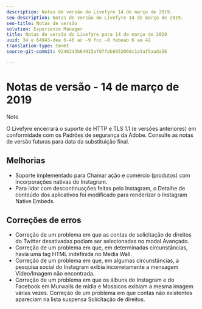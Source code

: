 ```yaml
---
description: Notas de versão do Livefyre 14 de março de 2019.
seo-description: Notas de versão do Livefyre 14 de março de 2019.
seo-title: Notas de versão
solution: Experience Manager
title: Notas de versão do Livefyre para 14 de março de 2019
uuid: 34 e 64943-dea 6-46 ac -9 fcc -8 febeab 6 aa 42
translation-type: tm+mt
source-git-commit: 9246343b64915af07feb8952060c1e3af5aada56

---
```



# Notas de versão - 14 de março de 2019

>[!NOTE]
>
>O Livefyre encerrará o suporte de HTTP e TLS 1.1 (e versões anteriores) em conformidade com os Padrões de segurança da Adobe. Consulte as notas de versão futuras para data da substituição final.

## Melhorias

* Suporte implementado para Chamar ação e comércio (produtos) com incorporações nativas do Instagram.
* Para lidar com descontinuações feitas pelo Instagram, o Detalhe de conteúdo dos aplicativos foi modificado para renderizar o Instagram Native Embeds.


## Correções de erros

* Correção de um problema em que as contas de solicitação de direitos do Twitter desativadas podiam ser selecionadas no modal Avançado.
* Correção de um problema em que, em determinadas circunstâncias, havia uma tag HTML indefinida no Media Wall.
* Correção de um problema em que, em algumas circunstâncias, a pesquisa social do Instagram exibia incorretamente a mensagem Vídeo/Imagem não encontrada.
* Correção de um problema em que os álbuns do Instagram e do Facebook em Murwalls de mídia e Mosaicos exibiam a mesma imagem várias vezes.
Correção de um problema em que contas não existentes apareciam na lista suspensa Solicitação de direitos.